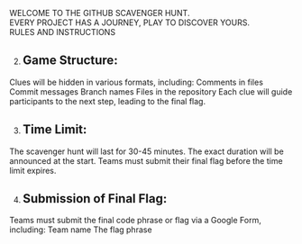WELCOME TO THE GITHUB SCAVENGER HUNT.
</br>
EVERY PROJECT HAS A JOURNEY, PLAY TO DISCOVER YOURS.
</br>
RULES AND INSTRUCTIONS
</br>

2. ## Game Structure:
Clues will be hidden in various formats, including:
Comments in files
Commit messages
Branch names
Files in the repository
Each clue will guide participants to the next step, leading to the final flag.

3. ## Time Limit:
The scavenger hunt will last for 30-45 minutes. The exact duration will be announced at the start.
Teams must submit their final flag before the time limit expires.

4. ## Submission of Final Flag:
Teams must submit the final code phrase or flag via a Google Form, including:
Team name
The flag phrase
